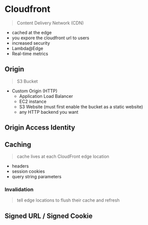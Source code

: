 # Cloudfront

> Content Delivery Network (CDN)

- cached at the edge
- you expore the cloudfront url to users
- increased security
- Lambda@Edge
- Real-time metrics

## Origin

> S3 Bucket

- Custom Origin (HTTP)
	- Application Load Balancer
	- EC2 instance
	- S3 Website (must first enable the bucket as a static website)
	- any HTTP backend you want

## Origin Access Identity

## Caching

> cache lives at each CloudFront edge location

- headers
- session cookies
- query string parameters

### Invalidation

> tell edge locations to flush their cache and refresh

## Signed URL / Signed Cookie